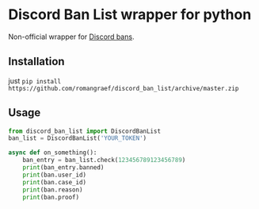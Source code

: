 # Discord Ban List wrapper for python

Non-official wrapper for [Discord bans][dbans].

## Installation

just `pip install https://github.com/romangraef/discord_ban_list/archive/master.zip`

## Usage

```python
from discord_ban_list import DiscordBanList
ban_list = DiscordBanList('YOUR_TOKEN')

async def on_something():
    ban_entry = ban_list.check(123456789123456789)
    print(ban_entry.banned)
    print(ban.user_id)
    print(ban.case_id)
    print(ban.reason)
    print(ban.proof)

```


[dbans]: https://bans.discord.id

